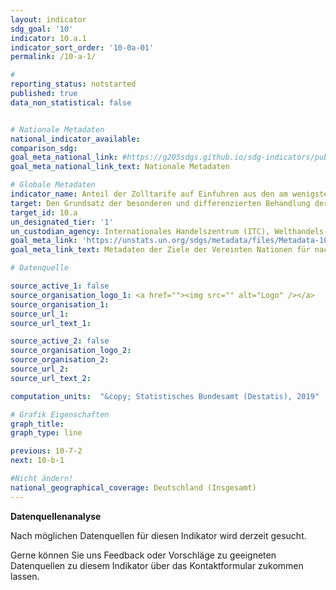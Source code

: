 ```yaml
---
layout: indicator
sdg_goal: '10'
indicator: 10.a.1
indicator_sort_order: '10-0a-01'
permalink: /10-a-1/

#
reporting_status: notstarted
published: true
data_non_statistical: false


# Nationale Metadaten
national_indicator_available:
comparison_sdg:
goal_meta_national_link: #https://g205sdgs.github.io/sdg-indicators/public/MetaDe/10.a.1.pdf
goal_meta_national_link_text: Nationale Metadaten

# Globale Metadaten
indicator_name: Anteil der Zolltarife auf Einfuhren aus den am wenigsten entwickelten Ländern sowie Entwicklungsländer mit Zollfreiheit
target: Den Grundsatz der besonderen und differenzierten Behandlung der Entwicklungsländer, insbesondere der am wenigsten entwickelten Länder, im Einklang mit den Übereinkünften der Welthandelsorganisation anwenden
target_id: 10.a
un_designated_tier: '1'
un_custodian_agency: Internationales Handelszentrum (ITC), Welthandels- und Entwicklungskonferenz (UNCTAD), Welthandelsorganisation (WTO)
goal_meta_link: 'https://unstats.un.org/sdgs/metadata/files/Metadata-10-0A-01.pdf'
goal_meta_link_text: Metadaten der Ziele der Vereinten Nationen für nachhaltige Entwicklung

# Datenquelle

source_active_1: false
source_organisation_logo_1: <a href=""><img src="" alt="Logo" /></a>
source_organisation_1:
source_url_1:
source_url_text_1:

source_active_2: false
source_organisation_logo_2:
source_organisation_2:
source_url_2:
source_url_text_2:

computation_units:  "&copy; Statistisches Bundesamt (Destatis), 2019"

# Grafik Eigenschaften
graph_title:
graph_type: line

previous: 10-7-2
next: 10-b-1

#Nicht ändern!
national_geographical_coverage: Deutschland (Insgesamt)
---
```

**Datenquellenanalyse**

Nach möglichen Datenquellen für diesen Indikator wird derzeit gesucht.

Gerne können Sie uns Feedback oder Vorschläge zu geeigneten Datenquellen zu diesem Indikator über das Kontaktformular zukommen lassen.
